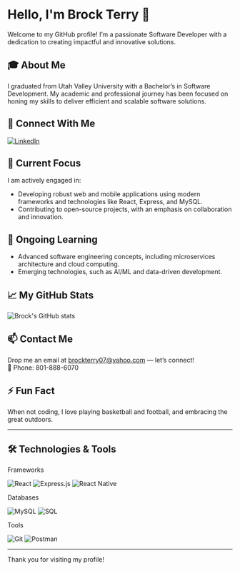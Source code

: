 # Hello, I'm Brock Terry 👋

Welcome to my GitHub profile! I’m a passionate Software Developer with a dedication to creating impactful and innovative solutions.

## 🎓 About Me
I graduated from Utah Valley University with a Bachelor’s in Software Development. My academic and professional journey has been focused on honing my skills to deliver efficient and scalable software solutions.

## 🤝 Connect With Me
[![LinkedIn](https://img.shields.io/badge/-Brock_Terry-blue?style=flat-square&logo=Linkedin&logoColor=white)](https://www.linkedin.com/in/brock-terry-21a743295/)

## 🔭 Current Focus
I am actively engaged in:
- Developing robust web and mobile applications using modern frameworks and technologies like React, Express, and MySQL.
- Contributing to open-source projects, with an emphasis on collaboration and innovation.

## 🌱 Ongoing Learning
- Advanced software engineering concepts, including microservices architecture and cloud computing.
- Emerging technologies, such as AI/ML and data-driven development.

## 📈 My GitHub Stats
![Brock's GitHub stats](https://github-readme-stats.vercel.app/api?username=tbrock007&show_icons=true&theme=radical)

## 📫 Contact Me  
Drop me an email at [brockterry07@yahoo.com](mailto:brockterry07@yahoo.com) — let’s connect!  
📱 Phone: 801-888-6070  

## ⚡ Fun Fact
When not coding, I love playing basketball and football, and embracing the great outdoors.

---

## 🛠️ Technologies & Tools
Frameworks

![React](https://img.shields.io/badge/-React-61DAFB?style=flat-square&logo=react&logoColor=black)
![Express.js](https://img.shields.io/badge/-Express.js-000000?style=flat-square&logo=express&logoColor=white)
![React Native](https://img.shields.io/badge/-React_Native-61DAFB?style=flat-square&logo=react&logoColor=black)

Databases

![MySQL](https://img.shields.io/badge/-MySQL-4479A1?style=flat-square&logo=mysql&logoColor=white)
![SQL](https://img.shields.io/badge/-SQL-316192?style=flat-square&logo=microsoft-sql-server&logoColor=white)


Tools

![Git](https://img.shields.io/badge/-Git-F05032?style=flat-square&logo=git&logoColor=white)
![Postman](https://img.shields.io/badge/-Postman-FF6C37?style=flat-square&logo=postman&logoColor=white)

---

Thank you for visiting my profile!
